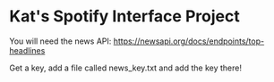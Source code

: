 # Kat's Spotify Interface Project

You will need the news API: https://newsapi.org/docs/endpoints/top-headlines

Get a key, add a file called news_key.txt and add the key there!